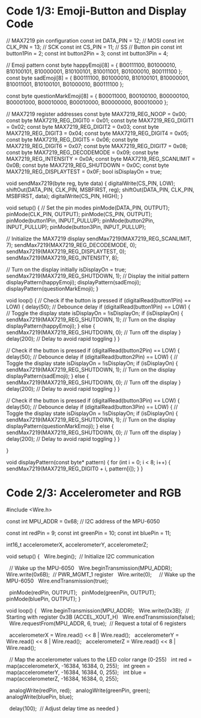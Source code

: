 # Code 1/3: Emoji-Button and Display Code

// MAX7219 pin configuration
const int DATA_PIN = 12; // MOSI
const int CLK_PIN = 13;    // SCK
const int CS_PIN = 11;     // SS
// Button pin
const int button1Pin = 2;
const int button2Pin = 3;
const int button3Pin = 4;


// Emoji pattern
const byte happyEmoji[8] = {
  B00111100,
  B01000010,
  B10100101,
  B10000001,
  B10100101,
  B10011001,
  B01000010,
  B00111100
};
const byte sadEmoji[8] = {
B00111100,
  B01000010,
  B10100101,
  B10000001,
  B10011001,
  B10100101,
  B01000010,
  B00111100
};

const byte questionMarkEmoji[8] = {
  B00011000,
  B00100100,
  B00000100,
  B00001000,
  B00010000,
  B00010000,
  B00000000,
  B00010000
};


// MAX7219 register addresses
const byte MAX7219_REG_NOOP = 0x00;
const byte MAX7219_REG_DIGIT0 = 0x01;
const byte MAX7219_REG_DIGIT1 = 0x02;
const byte MAX7219_REG_DIGIT2 = 0x03;
const byte MAX7219_REG_DIGIT3 = 0x04;
const byte MAX7219_REG_DIGIT4 = 0x05;
const byte MAX7219_REG_DIGIT5 = 0x06;
const byte MAX7219_REG_DIGIT6 = 0x07;
const byte MAX7219_REG_DIGIT7 = 0x08;
const byte MAX7219_REG_DECODEMODE = 0x09;
const byte MAX7219_REG_INTENSITY = 0x0A;
const byte MAX7219_REG_SCANLIMIT = 0x0B;
const byte MAX7219_REG_SHUTDOWN = 0x0C;
const byte MAX7219_REG_DISPLAYTEST = 0x0F;
bool isDisplayOn = true;

void sendMax7219(byte reg, byte data) {
  digitalWrite(CS_PIN, LOW);
  shiftOut(DATA_PIN, CLK_PIN, MSBFIRST, reg);
  shiftOut(DATA_PIN, CLK_PIN, MSBFIRST, data);
  digitalWrite(CS_PIN, HIGH);
}

void setup() {
  // Set the pin modes
  pinMode(DATA_PIN, OUTPUT);
  pinMode(CLK_PIN, OUTPUT);
  pinMode(CS_PIN, OUTPUT);
  pinMode(button1Pin, INPUT_PULLUP);
  pinMode(button2Pin, INPUT_PULLUP);
  pinMode(button3Pin, INPUT_PULLUP);


  // Initialize the MAX7219 display
  sendMax7219(MAX7219_REG_SCANLIMIT, 7);
  sendMax7219(MAX7219_REG_DECODEMODE, 0);
  sendMax7219(MAX7219_REG_DISPLAYTEST, 0);
  sendMax7219(MAX7219_REG_INTENSITY, 8);

  // Turn on the display initially
  isDisplayOn = true;
  sendMax7219(MAX7219_REG_SHUTDOWN, 1);
  // Display the initial pattern
  displayPattern(happyEmoji);
  displayPattern(sadEmoji);
  displayPattern(questionMarkEmoji);
}

void loop() {
  // Check if the button is pressed
  if (digitalRead(button1Pin) == LOW) {
    delay(50);  // Debounce delay
    if (digitalRead(button1Pin) == LOW) {
      // Toggle the display state
      isDisplayOn = !isDisplayOn;
      if (isDisplayOn) {
        sendMax7219(MAX7219_REG_SHUTDOWN, 1);  // Turn on the display
        displayPattern(happyEmoji);
      } else {
        sendMax7219(MAX7219_REG_SHUTDOWN, 0);  // Turn off the display
      }
      delay(200);  // Delay to avoid rapid toggling
    }
  }

   // Check if the button is pressed
  if (digitalRead(button2Pin) == LOW) {
    delay(50);  // Debounce delay
    if (digitalRead(button2Pin) == LOW) {
      // Toggle the display state
      isDisplayOn = !isDisplayOn;
      if (isDisplayOn) {
        sendMax7219(MAX7219_REG_SHUTDOWN, 1);  // Turn on the display
        displayPattern(sadEmoji);
      } else {
        sendMax7219(MAX7219_REG_SHUTDOWN, 0);  // Turn off the display
      }
      delay(200);  // Delay to avoid rapid toggling
    }
  }

   // Check if the button is pressed
  if (digitalRead(button3Pin) == LOW) {
    delay(50);  // Debounce delay
    if (digitalRead(button3Pin) == LOW) {
      // Toggle the display state
      isDisplayOn = !isDisplayOn;
      if (isDisplayOn) {
        sendMax7219(MAX7219_REG_SHUTDOWN, 1);  // Turn on the display
        displayPattern(questionMarkEmoji);
      } else {
        sendMax7219(MAX7219_REG_SHUTDOWN, 0);  // Turn off the display
      }
      delay(200);  // Delay to avoid rapid toggling
    }
  }

}

void displayPattern(const byte* pattern) {
  for (int i = 0; i < 8; i++) {
    sendMax7219(MAX7219_REG_DIGIT0 + i, pattern[i]);
  }
}

# Code 2/3: Accelerometer and RGB

#include <Wire.h>

const int MPU_ADDR = 0x68; // I2C address of the MPU-6050

const int redPin = 9;
const int greenPin = 10;
const int bluePin = 11;

int16_t accelerometerX, accelerometerY, accelerometerZ;

void setup() {
  Wire.begin();  // Initialize I2C communication

  // Wake up the MPU-6050
  Wire.beginTransmission(MPU_ADDR);
  Wire.write(0x6B);  // PWR_MGMT_1 register
  Wire.write(0);     // Wake up the MPU-6050
  Wire.endTransmission(true);

  pinMode(redPin, OUTPUT);
  pinMode(greenPin, OUTPUT);
  pinMode(bluePin, OUTPUT);
}

void loop() {
  Wire.beginTransmission(MPU_ADDR);
  Wire.write(0x3B);  // Starting with register 0x3B (ACCEL_XOUT_H)
  Wire.endTransmission(false);
  Wire.requestFrom(MPU_ADDR, 6, true);  // Request a total of 6 registers

  accelerometerX = Wire.read() << 8 | Wire.read();
  accelerometerY = Wire.read() << 8 | Wire.read();
  accelerometerZ = Wire.read() << 8 | Wire.read();

  // Map the accelerometer values to the LED color range (0-255)
  int red = map(accelerometerX, -16384, 16384, 0, 255);
  int green = map(accelerometerY, -16384, 16384, 0, 255);
  int blue = map(accelerometerZ, -16384, 16384, 0, 255);

  analogWrite(redPin, red);
  analogWrite(greenPin, green);
  analogWrite(bluePin, blue);

  delay(100);  // Adjust delay time as needed
}


